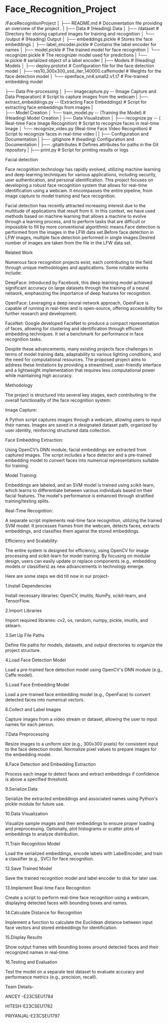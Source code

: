 # Face_Recognition_Project

/FaceRecognitionProject
│
├── README.md         # Documentation file providing an overview of the project                                                                                                                                                                                                                            .
|
├── Data                           # (Heading) Data
│   ├── /dataset                   # Directory for storing captured images for training and recognition
│   └── /output                    # (Heading) Output
│       ├── embeddings.pickle      # Stores the face embeddings
│       ├── label_encoder.pickle   # Contains the label encoder for names
│       ├── model.pickle           # The trained model for face recognition
│       └── recognizer.pickle      # The recognizer model used for predictions
|       └── le.pickle              # serialized object of a label encoder
|
├── Models                                               # (Heading) Models
│   ├── deploy.prototxt                                  # Configuration file for the face detection model
│   ├── res10_300x300_ssd_iter_140000.caffemodel         # Weights for the face detection model
│   └── openface_nn4.small2.v1.t7                        # Pre-trained embedding model

├── Data Pre-processing
│   ├── imagecapture.py -- (Image Capture and Data Preparation)       # Script to capture images from the webcam
|   ├── extract_embeddings.py -- (Extracting Face Embeddings)         # Script for extracting face embeddings from images
|   
├──  Model Creation
│   └── train_model.py -- (Training the Model)                                        # (Heading) Model Creation
|
├── Data Visualization
│   ├── recognize.py -- ( Real-time Face Image Recognition)             # Script to recognize faces in real-time Image
│   └── recognize_video.py (Real-time Face Video Recognition)           # Script to recognize faces in real-time video
|
|
├── Configuration and Documentation
|    ├── .gitignore                      # (heading) Configuration and Documentation
|    ├── .gitattributes                  # Defines attributes for paths in the Git repository
|    ├──  print.py                       # Script for printing results or logs



















Facial detection

 

Face recognition technology has rapidly evolved, utilizing machine learning and deep learning techniques for various applications, including security, user authentication, and personal identification. This project focuses on developing a robust face recognition system that allows for real-time identification using a webcam. It encompasses the entire pipeline, from image capture to model training and face recognition.

Facial detection has recently attracted increasing interest due to the multitude of applications that result from it. In this context, we have used methods based on machine learning that allows a machine to evolve through a learning process, and to perform tasks that are difficult or impossible to fill by more conventional algorithmic means.Face detection is performed from the images in the LFW data set.Before face detection in LFW images, multiple face detection performed in single images.Desired number of images are taken from the file in the LFW data set.

 

Related Work

Numerous face recognition projects exist, each contributing to the field through unique methodologies and applications. Some notable works include:

 

DeepFace: Introduced by Facebook, this deep learning model achieved significant accuracy on large datasets through the training of a neural network, emphasizing the importance of deep features for recognition.

 

OpenFace: Leveraging a deep neural network approach, OpenFace is capable of running in real-time and is open-source, offering accessibility for further research and development.

 

FaceNet: Google developed FaceNet to produce a compact representation of faces, allowing for clustering and identification through efficient embedding techniques. It set a benchmark for performance in face recognition tasks.

 

Despite these advancements, many existing projects face challenges in terms of model training data, adaptability to various lighting conditions, and the need for computational resources. The proposed project aims to address these limitations by providing a streamlined, user-friendly interface and a lightweight implementation that requires less computational power while maintaining high accuracy.

 

Methodology

The project is structured into several key stages, each contributing to the overall functionality of the face recognition system:

 

Image Capture:

A Python script captures images through a webcam, allowing users to input their names. Images are saved in a designated dataset path, organized by user identity, reinforcing structured data collection.

Face Embedding Extraction:

Using OpenCV’s DNN module, facial embeddings are extracted from captured images. The script includes a face detector and a pre-trained embedding model to convert faces into numerical representations suitable for training.

Model Training:

Embeddings are labeled, and an SVM model is trained using scikit-learn, which learns to differentiate between various individuals based on their facial features. The model's performance is enhanced through stratified training/testing splits.

Real-Time Recognition:

A separate script implements real-time face recognition, utilizing the trained SVM model. It processes frames from the webcam, detects faces, extracts embeddings, and classifies them against the stored embeddings.

Efficiency and Scalability:

The entire system is designed for efficiency, using OpenCV for image processing and scikit-learn for model training. By focusing on modular design, users can easily update or replace components (e.g., embedding models or classifiers) as new advancements in technology emerge.

 

Here are some steps we did till now in our project-

1.Install Dependencies

Install necessary libraries: OpenCV, imutils, NumPy, scikit-learn, and TensorFlow.

2.Import Libraries

Import required libraries: cv2, os, random, numpy, pickle, imutils, and sklearn.

3.Set Up File Paths

Define file paths for models, datasets, and output directories to organize the project structure.

4.Load Face Detection Model

Load a pre-trained face detection model using OpenCV's DNN module (e.g., Caffe model).

5.Load Face Embedding Model

Load a pre-trained face embedding model (e.g., OpenFace) to convert detected faces into numerical vectors.

6.Collect and Label Images

Capture images from a video stream or dataset, allowing the user to input names for each person.

7.Data Preprocessing

Resize images to a uniform size (e.g., 300x300 pixels) for consistent input to the face detection model.
Normalize pixel values to prepare images for the embedding model.

8.Face Detection and Embedding Extraction

Process each image to detect faces and extract embeddings if confidence is above a specified threshold.

9.Serialize Data

Serialize the extracted embeddings and associated names using Python's pickle module for future use.

10.Data Visualization

Visualize sample images and their embeddings to ensure proper loading and preprocessing.
Optionally, plot histograms or scatter plots of embeddings to analyze distribution.

11.Train Recognition Model

Load the serialized embeddings, encode labels with LabelEncoder, and train a classifier (e.g., SVC) for face recognition.

12.Save Trained Model

Save the trained recognition model and label encoder to disk for later use.

13.Implement Real-time Face Recognition

Create a script to perform real-time face recognition using a webcam, displaying detected faces with bounding boxes and names.

14.Calculate Distance for Recognition

Implement a function to calculate the Euclidean distance between input face vectors and stored embeddings for identification.

15.Display Results

Show output frames with bounding boxes around detected faces and their recognized names in real-time.

16.Testing and Evaluation

Test the model on a separate test dataset to evaluate accuracy and performance metrics (e.g., precision, recall).
 

 

 

Team Details-

ANCEY -E23CSEU1784

HITESH-E23CSEU1782

PRIYANJAL-E23CSEU1797

 

 

 

 
